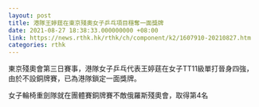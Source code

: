 ```yaml
---
layout: post
title: 港隊王婷莛在東京殘奧女子乒乓項目穩奪一面獎牌
date: 2021-08-27 18:38:33.000000000 +08:00
link: https://news.rthk.hk/rthk/ch/component/k2/1607910-20210827.htm
categories: rthk
---
```


東京殘奧會第三日賽事，港隊女子乒乓代表王婷莛在女子TT11級單打晉身四強，由於不設銅牌賽，已為港隊鎖定一面獎牌。

女子輪椅重劍隊就在團體賽銅牌賽不敵俄羅斯殘奧會，取得第4名
